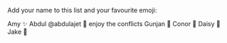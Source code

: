 Add your name to this list and your favourite emoji:

Amy :sparkles: 
Abdul @abdulajet 💖 enjoy the conflicts
Gunjan :octopus:
Conor :dragon:
Daisy :dragon:
Jake :honeybee: